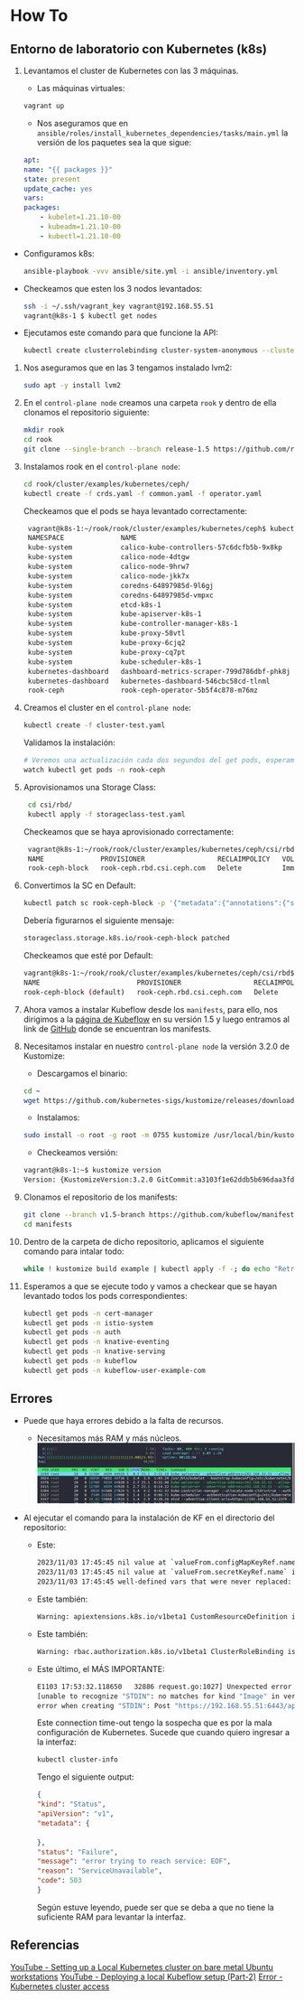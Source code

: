 # How To

## Entorno de laboratorio con Kubernetes (k8s)

1. Levantamos el cluster de Kubernetes con las 3 máquinas.

   - Las máquinas virtuales:

   ```sh
   vagrant up
   ```

   - Nos aseguramos que en `ansible/roles/install_kubernetes_dependencies/tasks/main.yml` la versión de los paquetes sea la que sigue:

    ```yaml
    apt:
    name: "{{ packages }}"
    state: present
    update_cache: yes
    vars:
    packages:
        - kubelet=1.21.10-00
        - kubeadm=1.21.10-00
        - kubectl=1.21.10-00
    ```

- Configuramos k8s:

   ```sh
   ansible-playbook -vvv ansible/site.yml -i ansible/inventory.yml
   ```

- Checkeamos que esten los 3 nodos levantados:

    ```sh
    ssh -i ~/.ssh/vagrant_key vagrant@192.168.55.51
    vagrant@k8s-1 $ kubectl get nodes
    ```

- Ejecutamos este comando para que funcione la API:

  ```sh
  kubectl create clusterrolebinding cluster-system-anonymous --clusterrole=cluster-admin --user=system:anonymous
  ```

1. Nos aseguramos que en las 3 tengamos instalado lvm2:

   ```sh
   sudo apt -y install lvm2
   ```

2. En el `control-plane node` creamos una carpeta `rook` y dentro de ella clonamos el repositorio siguiente:

   ```sh
   mkdir rook
   cd rook
   git clone --single-branch --branch release-1.5 https://github.com/rook/rook.git
   ```

3. Instalamos rook en el `control-plane node`:

   ```sh
   cd rook/cluster/examples/kubernetes/ceph/
   kubectl create -f crds.yaml -f common.yaml -f operator.yaml
   ```

   Checkeamos que el pods se haya levantado correctamente:

   ```sh
    vagrant@k8s-1:~/rook/rook/cluster/examples/kubernetes/ceph$ kubectl get pods -A
    NAMESPACE              NAME                                         READY   STATUS    RESTARTS        AGE
    kube-system            calico-kube-controllers-57c6dcfb5b-9x8kp     1/1     Running   1 (5m58s ago)   8m12s
    kube-system            calico-node-4dtgw                            1/1     Running   2 (4m39s ago)   8m6s
    kube-system            calico-node-9hrw7                            1/1     Running   1 (5m58s ago)   8m12s
    kube-system            calico-node-jkk7x                            1/1     Running   0               4m4s
    kube-system            coredns-64897985d-9l6gj                      1/1     Running   1 (5m53s ago)   8m12s
    kube-system            coredns-64897985d-vmpxc                      1/1     Running   1 (5m53s ago)   8m12s
    kube-system            etcd-k8s-1                                   1/1     Running   2 (5m1s ago)    8m25s
    kube-system            kube-apiserver-k8s-1                         1/1     Running   2 (5m1s ago)    8m28s
    kube-system            kube-controller-manager-k8s-1                1/1     Running   2 (5m2s ago)    8m27s
    kube-system            kube-proxy-58vtl                             1/1     Running   0               4m4s
    kube-system            kube-proxy-6cjq2                             1/1     Running   1 (5m58s ago)   8m12s
    kube-system            kube-proxy-cq7pt                             1/1     Running   2 (4m39s ago)   8m6s
    kube-system            kube-scheduler-k8s-1                         1/1     Running   2 (5m2s ago)    8m25s
    kubernetes-dashboard   dashboard-metrics-scraper-799d786dbf-phk8j   1/1     Running   1 (5m58s ago)   8m12s
    kubernetes-dashboard   kubernetes-dashboard-546cbc58cd-tlnml        1/1     Running   1 (5m58s ago)   8m12s
    rook-ceph              rook-ceph-operator-5b5f4c878-m76mz           1/1     Running   0               2m2s
   ```

4. Creamos el cluster en el `control-plane node`:

    ```sh
    kubectl create -f cluster-test.yaml
    ```

    Validamos la instalación:

    ```sh
    # Veremos una actualización cada dos segundos del get pods, esperamos a que todos esten en estado Running
    watch kubectl get pods -n rook-ceph
    ```

5. Aprovisionamos una Storage Class:

   ```sh
    cd csi/rbd/
    kubectl apply -f storageclass-test.yaml
   ```

   Checkeamos que se haya aprovisionado correctamente:

   ```sh
    vagrant@k8s-1:~/rook/rook/cluster/examples/kubernetes/ceph/csi/rbd$ kubectl get sc
    NAME              PROVISIONER                  RECLAIMPOLICY   VOLUMEBINDINGMODE   ALLOWVOLUMEEXPANSION   AGE
    rook-ceph-block   rook-ceph.rbd.csi.ceph.com   Delete          Immediate           true                   73s
   ```

6. Convertimos la SC en Default:

    ```sh
    kubectl patch sc rook-ceph-block -p '{"metadata":{"annotations":{"storageclass.kubernetes.io/is-default-class":"true"}}}'
    ```

    Debería figurarnos el siguiente mensaje:

    ```sh
    storageclass.storage.k8s.io/rook-ceph-block patched
    ```

    Checkeamos que esté por Default:

    ```sh
    vagrant@k8s-1:~/rook/rook/cluster/examples/kubernetes/ceph/csi/rbd$ kubectl get sc
    NAME                        PROVISIONER                  RECLAIMPOLICY   VOLUMEBINDINGMODE   ALLOWVOLUMEEXPANSION   AGE
    rook-ceph-block (default)   rook-ceph.rbd.csi.ceph.com   Delete          Immediate           true                   5m19s
    ```

7. Ahora vamos a instalar Kubeflow desde los `manifests`, para ello, nos dirigimos a la [página de Kubeflow](https://v1-5-branch.kubeflow.org/docs/started/installing-kubeflow/) en su versión 1.5 y luego entramos al link de [GitHub](https://github.com/kubeflow/manifests/tree/v1.5-branch) donde se encuentran los manifests.

8. Necesitamos instalar en nuestro `control-plane node` la versión 3.2.0 de Kustomize:
    - Descargamos el binario:

    ```sh
    cd ~
    wget https://github.com/kubernetes-sigs/kustomize/releases/download/v3.2.0/kustomize_3.2.0_linux_amd64 -O kustomize
    ```

    - Instalamos:

    ```sh
    sudo install -o root -g root -m 0755 kustomize /usr/local/bin/kustomize
    ```

    - Checkeamos versión:

    ```sh
    vagrant@k8s-1:~$ kustomize version
    Version: {KustomizeVersion:3.2.0 GitCommit:a3103f1e62ddb5b696daa3fd359bb6f2e8333b49 BuildDate:2019-09-18T16:26:36Z GoOs:linux GoArch:amd64}
    ```

9. Clonamos el repositorio de los manifests:

    ```sh
    git clone --branch v1.5-branch https://github.com/kubeflow/manifests.git
    cd manifests
    ```

10. Dentro de la carpeta de dicho repositorio, aplicamos el siguiente comando para intalar todo:

    ```sh
    while ! kustomize build example | kubectl apply -f -; do echo "Retrying to apply resources"; sleep 10; done
    ```

11. Esperamos a que se ejecute todo y vamos a checkear que se hayan levantado todos los pods correspondientes:

    ```sh
    kubectl get pods -n cert-manager
    kubectl get pods -n istio-system
    kubectl get pods -n auth
    kubectl get pods -n knative-eventing
    kubectl get pods -n knative-serving
    kubectl get pods -n kubeflow
    kubectl get pods -n kubeflow-user-example-com
    ```

## Errores

- Puede que haya errores debido a la falta de recursos.
  - Necesitamos más RAM y más núcleos.
    ![](./htop-master-node.png)

- Al ejecutar el comando para la instalación de KF en el directorio del repositorio:

  - Este:

    ```sh
    2023/11/03 17:45:45 nil value at `valueFrom.configMapKeyRef.name` ignored in mutation attempt
    2023/11/03 17:45:45 nil value at `valueFrom.secretKeyRef.name` ignored in mutation attempt
    2023/11/03 17:45:45 well-defined vars that were never replaced: kfp-app-name,kfp-app-version
    ```

  - Este también:

    ```sh
    Warning: apiextensions.k8s.io/v1beta1 CustomResourceDefinition is deprecated in v1.16+, unavailable in v1.22+; use apiextensions.k8s.io/v1 CustomResourceDefinition
    ```

  - Este también:

    ```sh
    Warning: rbac.authorization.k8s.io/v1beta1 ClusterRoleBinding is deprecated in v1.17+, unavailable in v1.22+; use rbac.authorization.k8s.io/v1 ClusterRoleBinding
    ```

  - Este último, el MÁS IMPORTANTE:

    ```sh
    E1103 17:53:32.118650   32886 request.go:1027] Unexpected error when reading response body: http2: server sent GOAWAY and closed the connection; LastStreamID=1, ErrCode=NO_ERROR, debug=""
    [unable to recognize "STDIN": no matches for kind "Image" in version "caching.internal.knative.dev/v1alpha1", unable to recognize "STDIN": no matches for kind "Certificate" in version "cert-manager.io/v1", unable to recognize "STDIN": no matches for kind "ClusterIssuer" in version "cert-manager.io/v1", unable to recognize "STDIN": no matches for kind "Issuer" in version "cert-manager.io/v1", unable to recognize "STDIN": no matches for kind "Certificate" in version "cert-manager.io/v1alpha2", unable to recognize "STDIN": no matches for kind "Issuer" in version "cert-manager.io/v1alpha2", unable to recognize "STDIN": no matches for kind "Profile" in version "kubeflow.org/v1beta1", unable to recognize "STDIN": no matches for kind "CompositeController" in version "metacontroller.k8s.io/v1alpha1", unable to recognize "STDIN": no matches for kind "DestinationRule" in version "networking.istio.io/v1alpha3", unable to recognize "STDIN": no matches for kind "EnvoyFilter" in version "networking.istio.io/v1alpha3", unable to recognize "STDIN": no matches for kind "Gateway" in version "networking.istio.io/v1alpha3", unable to recognize "STDIN": no matches for kind "VirtualService" in version "networking.istio.io/v1alpha3", unable to recognize "STDIN": no matches for kind "VirtualService" in version "networking.istio.io/v1beta1", unable to recognize "STDIN": no matches for kind "AuthorizationPolicy" in version "security.istio.io/v1beta1", unable to recognize "STDIN": no matches for kind "PeerAuthentication" in version "security.istio.io/v1beta1"]
    error when creating "STDIN": Post "https://192.168.55.51:6443/api/v1/namespaces/knative-serving/services?fieldManager=kubectl-client-side-apply": net/http: TLS handshake timeout
    ```

    Este connection time-out tengo la sospecha que es por la mala configuración de Kubernetes. Sucede que cuando quiero ingresar a la interfaz:

    ```sh
    kubectl cluster-info
    ```

    Tengo el siguiente output:

    ```json
    {
    "kind": "Status",
    "apiVersion": "v1",
    "metadata": {
        
    },
    "status": "Failure",
    "message": "error trying to reach service: EOF",
    "reason": "ServiceUnavailable",
    "code": 503
    }
    ```

    Según estuve leyendo, puede ser que se deba a que no tiene la suficiente RAM para levantar la interfaz.

## Referencias

[YouTube - Setting up a Local Kubernetes cluster on bare metal Ubuntu workstations](https://www.youtube.com/watch?v=nw8OxozYstk)
[YouTube - Deploying a local Kubeflow setup (Part-2)](https://www.youtube.com/watch?v=5E-r_0MGZ20)
[Error - Kubernetes cluster access](https://stackoverflow.com/questions/45094665/user-systemanonymous-cannot-get-path)
